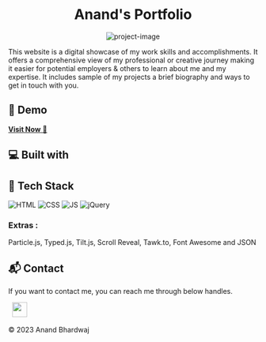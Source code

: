 <h1 align="center" id="title">Anand's Portfolio</h1>

<p align="center"><img src="https://socialify.git.ci/anandbhardwaj456/ANAND_PORTFOLIO/image?description=1&amp;font=Bitter&amp;language=1&amp;name=1&amp;owner=1&amp;pattern=Circuit%20Board&amp;theme=Dark" alt="project-image"></p>

<p id="description">This website is a digital showcase of my work skills and accomplishments. It offers a comprehensive view of my professional or creative journey making it easier for potential employers &amp; others to learn about me and my expertise. It includes sample of my projects a brief biography and ways to get in touch with you.</p>

<h2>🚀 Demo</h2>

<a href="https://anandbhardwaj1.onrender.com/" target="_blank">**Visit Now** 🚀</a>

  
<h2>💻 Built with</h2>


## 📌 Tech Stack
![HTML](https://img.shields.io/badge/html5%20-%23E34F26.svg?&style=for-the-badge&logo=html5&logoColor=white)
![CSS](https://img.shields.io/badge/css3%20-%231572B6.svg?&style=for-the-badge&logo=css3&logoColor=white)
![JS](https://img.shields.io/badge/javascript%20-%23323330.svg?&style=for-the-badge&logo=javascript&logoColor=%23F7DF1E)
<img alt="jQuery" src="https://img.shields.io/badge/jquery-%230769AD.svg?style=for-the-badge&logo=jquery&logoColor=white"/>

### Extras : 
Particle.js, Typed.js, Tilt.js, Scroll Reveal, Tawk.to, Font Awesome and JSON

<h2>📬 Contact</h2>


If you want to contact me, you can reach me through below handles.

&nbsp;&nbsp;<a href="https://www.linkedin.com/in/anand-bhardwaj-6535a4219/"><img src="https://www.felberpr.com/wp-content/uploads/linkedin-logo.png" width="30"></img></a>

© 2023 Anand Bhardwaj


